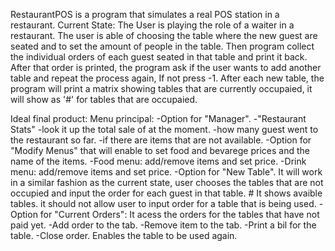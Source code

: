 
RestaurantPOS is a program that simulates a real POS station in a restaurant. 
Current State:
The User is playing the role of a waiter in a restaurant. The user is able of choosing the table where the new guest are seated 
and to set the amount of people in the table. Then program collect the individual orders of each guest seated in that table and print it back.
After that order is printed, the program ask if the user wants to add another table and repeat the process again, If not press -1.
After each new table, the program will print a matrix showing tables that are currently occupaied, it will show as '#' for tables that are occupaied. 

Ideal final product:
Menu principal:
  -Option for "Manager".
    -"Restaurant Stats"
      -look it up the total sale of at the moment.
      -how many guest went to the restaurant so far. 
      -if there are items that are not available. 
    -Option for "Modify Menus" that will enable to set food and bevarege prices and the name of the items.
      -Food menu: add/remove items and set price.
      -Drink menu: add/remove items and set price.
  -Option for "New Table". It will work in a similar fashion as the current state, user chooses the tables 
  that are not occupied and input the order for each guest in that table. 
    # It shows avaible tables. it should not allow user to input order for a table that is being used. 
  -Option for "Current Orders": It acess the orders for the tables that have not paid yet. 
    -Add order to the tab. 
    -Remove item to the tab.
    -Print a bil for the table.
    -Close order. Enables the table to be used again. 

